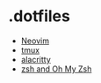 # .dotfiles

* [Neovim](https://github.com/neovim/neovim)
* [tmux](https://github.com/tmux/tmux)
* [alacritty](https://github.com/alacritty/alacritty)
* [zsh and Oh My Zsh](https://github.com/ohmyzsh/ohmyzsh)
